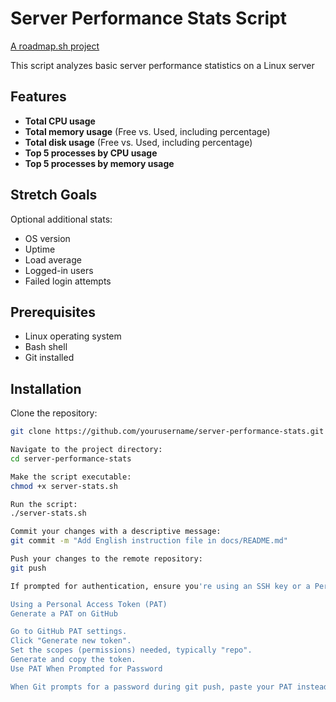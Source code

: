 # Server Performance Stats Script

[A roadmap.sh project](https://roadmap.sh/projects/server-stats)

This script analyzes basic server performance statistics on a Linux server

## Features

- **Total CPU usage**
- **Total memory usage** (Free vs. Used, including percentage)
- **Total disk usage** (Free vs. Used, including percentage)
- **Top 5 processes by CPU usage**
- **Top 5 processes by memory usage**

## Stretch Goals

Optional additional stats:
- OS version
- Uptime
- Load average
- Logged-in users
- Failed login attempts

## Prerequisites

- Linux operating system
- Bash shell
- Git installed

## Installation

Clone the repository:

```bash
git clone https://github.com/yourusername/server-performance-stats.git

Navigate to the project directory:
cd server-performance-stats

Make the script executable:
chmod +x server-stats.sh

Run the script:
./server-stats.sh

Commit your changes with a descriptive message:
git commit -m "Add English instruction file in docs/README.md"

Push your changes to the remote repository:
git push

If prompted for authentication, ensure you're using an SSH key or a Personal Access Token instead of your password

Using a Personal Access Token (PAT)
Generate a PAT on GitHub

Go to GitHub PAT settings.
Click "Generate new token".
Set the scopes (permissions) needed, typically "repo".
Generate and copy the token.
Use PAT When Prompted for Password

When Git prompts for a password during git push, paste your PAT instead of your password.

